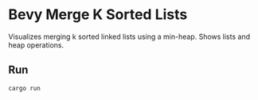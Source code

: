 # Bevy Merge K Sorted Lists

Visualizes merging k sorted linked lists using a min-heap. Shows lists and heap operations.

## Run

```
cargo run
```